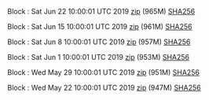 Block : Sat Jun 22 10:00:01 UTC 2019 [zip](https://this-is-my.life/XJlao/bootstrap.dat.20190622.zip) (965M) [SHA256](https://this-is-my.life/Z4oe/sha256.txt)

Block : Sat Jun 15 10:00:01 UTC 2019 [zip](https://this-is-my.life/QIovW/bootstrap.dat.20190615.zip) (961M) [SHA256](https://this-is-my.life/YY8tl/sha256.txt)

Block : Sat Jun  8 10:00:01 UTC 2019 [zip](https://this-is-my.life/V7Lrm/bootstrap.dat.20190608.zip) (957M) [SHA256](https://this-is-my.life/P0zTd/sha256.txt)

Block : Sat Jun  1 10:00:01 UTC 2019 [zip](https://this-is-my.life/GWdBC/bootstrap.dat.20190601.zip) (953M) [SHA256](https://this-is-my.life/vTRUe/sha256.txt)

Block : Wed May 29 10:00:01 UTC 2019 [zip](https://this-is-my.life/dy1fQ/bootstrap.dat.20190529.zip) (951M) [SHA256](https://this-is-my.life/maC2Z/sha256.txt)

Block : Wed May 22 10:00:01 UTC 2019 [zip](https://this-is-my.life/YUVCV/bootstrap.dat.20190522.zip) (947M) [SHA256](https://this-is-my.life/10uXEB/sha256.txt)
